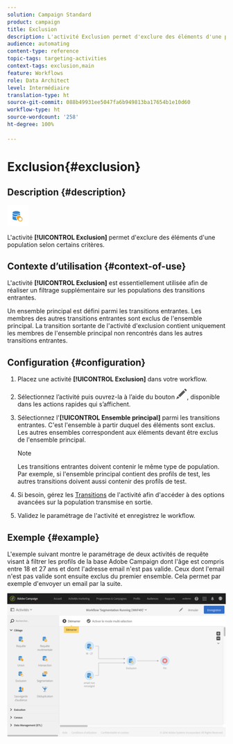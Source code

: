 ```yaml
---
solution: Campaign Standard
product: campaign
title: Exclusion
description: L'activité Exclusion permet d'exclure des éléments d'une population selon certains critères.
audience: automating
content-type: reference
topic-tags: targeting-activities
context-tags: exclusion,main
feature: Workflows
role: Data Architect
level: Intermédiaire
translation-type: ht
source-git-commit: 088b49931ee5047fa6b949813ba17654b1e10d60
workflow-type: ht
source-wordcount: '258'
ht-degree: 100%

---
```



# Exclusion{#exclusion}

## Description {#description}

![](assets/exclusion.png)

L&#39;activité **[!UICONTROL Exclusion]** permet d&#39;exclure des éléments d&#39;une population selon certains critères.

## Contexte d’utilisation {#context-of-use}

L&#39;activité **[!UICONTROL Exclusion]** est essentiellement utilisée afin de réaliser un filtrage supplémentaire sur les populations des transitions entrantes.

Un ensemble principal est défini parmi les transitions entrantes. Les membres des autres transitions entrantes sont exclus de l&#39;ensemble principal. La transition sortante de l&#39;activité d&#39;exclusion contient uniquement les membres de l&#39;ensemble principal non rencontrés dans les autres transitions entrantes.

## Configuration {#configuration}

1. Placez une activité **[!UICONTROL Exclusion]** dans votre workflow.
1. Sélectionnez l’activité puis ouvrez-la à l’aide du bouton ![](assets/edit_darkgrey-24px.png), disponible dans les actions rapides qui s’affichent.
1. Sélectionnez l&#39;**[!UICONTROL Ensemble principal]** parmi les transitions entrantes. C&#39;est l&#39;ensemble à partir duquel des éléments sont exclus. Les autres ensembles correspondent aux éléments devant être exclus de l&#39;ensemble principal.

   >[!NOTE]
   >
   >Les transitions entrantes doivent contenir le même type de population. Par exemple, si l&#39;ensemble principal contient des profils de test, les autres transitions doivent aussi contenir des profils de test.

1. Si besoin, gérez les [Transitions](../../automating/using/activity-properties.md) de l&#39;activité afin d&#39;accéder à des options avancées sur la population transmise en sortie.
1. Validez le paramétrage de l&#39;activité et enregistrez le workflow.

## Exemple {#example}

L&#39;exemple suivant montre le paramétrage de deux activités de requête visant à filtrer les profils de la base Adobe Campaign dont l&#39;âge est compris entre 18 et 27 ans et dont l&#39;adresse email n&#39;est pas valide. Ceux dont l&#39;email n&#39;est pas valide sont ensuite exclus du premier ensemble. Cela permet par exemple d&#39;envoyer un email par la suite.

![](assets/wkf_exclusion_example.png)

